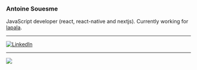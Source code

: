 ### Antoine Souesme

JavaScript developer (react, react-native and nextjs).
Currently working for [lapala](https://lapala.io/).

---

[![LinkedIn](https://img.shields.io/badge/LinkedIn-%230077B5.svg?logo=linkedin&logoColor=white)](https://linkedin.com/in/antoine-souesme-07329574) 

---

![](https://komarev.com/ghpvc/?username=antoine-souesme)
